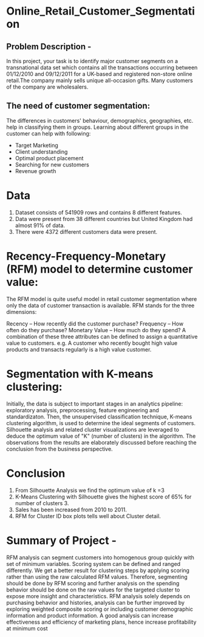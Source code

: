 # Online_Retail_Customer_Segmentation

## Problem Description -
In this project, your task is to identify major customer segments on a transnational data set which contains all the transactions occurring between 01/12/2010 and 09/12/2011 for a UK-based and registered non-store online retail.The company mainly sells unique all-occasion gifts. Many customers of the company are wholesalers.


## The need of customer segmentation:
The differences in customers' behaviour, demographics, geographies, etc. help in classifying them in groups. Learning about different groups in the customer can help with following:

* Target Marketing
* Client understanding
* Optimal product placement
* Searching for new customers
* Revenue growth

# Data

1. Dataset consists of 541909 rows and contains 8 different features.
2. Data were present from 38 different countries but United Kingdom had almost 91% of data.
3. There were 4372 different customers data were present.

# Recency-Frequency-Monetary (RFM) model to determine customer value:
The RFM model is quite useful model in retail customer segmentation where only the data of customer transaction is available. RFM stands for the three dimensions:

Recency – How recently did the customer purchase?
Frequency – How often do they purchase?
Monetary Value – How much do they spend?
A combination of these three attributes can be defined to assign a quantitative value to customers. e.g. A customer who recently bought high value products and transacts regularly is a high value customer.

# Segmentation with K-means clustering:
Initially, the data is subject to important stages in an analytics pipeline: exploratory analysis, preprocessing, feature engineering and standardizaton.
Then, the unsupervised classification technique, K-means clustering algorithm, is used to determine the ideal segments of customers. Silhouette analysis and related cluster visualizations are leveraged to deduce the optimum value of "K" (number of clusters) in the algorithm.
The observations from the results are elaborately discussed before reaching the conclusion from the business perspective.

# Conclusion

1. From Silhouette Analysis we find the optimum value of k =3
2. K-Means Clustering with Silhouette gives the highest score of 65% for number of clusters 3.
3. Sales has been increased from 2010 to 2011.
4. RFM for Cluster ID box plots tells well about Cluster detail.

# Summary of Project - 
RFM analysis can segment customers into homogenous group quickly with set of minimum variables. Scoring system can be defined and ranged differently. We get a better result for clustering steps by applying scoring rather than using the raw calculated RFM values. Therefore, segmenting should be done by RFM scoring and further analysis on the spending behavior should be done on the raw values for the targeted cluster to expose more insight and characteristics. RFM analysis solely depends on purchasing behavior and histories, analysis can be further improved by exploring weighted composite scoring or including customer demographic information and product information. A good analysis can increase effectiveness and efficiency of marketing plans, hence increase profitability at minimum cost
